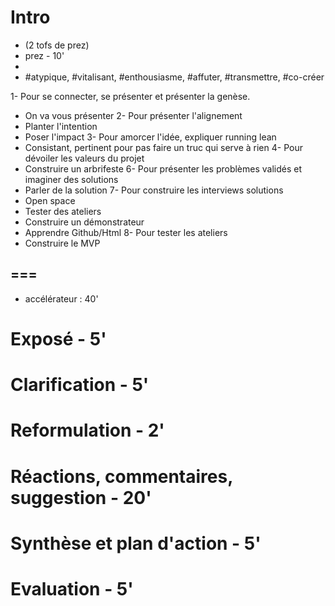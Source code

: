 # Intro
- (2 tofs de prez)
- prez - 10'
- 
- #atypique, #vitalisant, #enthousiasme, #affuter, #transmettre, #co-créer 

1- Pour se connecter, se présenter et présenter la genèse.
- On va vous présenter
2- Pour présenter l'alignement
- Planter l'intention
- Poser l'impact
3- Pour amorcer l'idée, expliquer running lean
- Consistant, pertinent pour pas faire un truc qui serve à rien
4- Pour dévoiler les valeurs du projet
- Construire un arbrifeste
6- Pour présenter les problèmes validés et imaginer des solutions
- Parler de la solution
7- Pour construire les interviews solutions
- Open space
- Tester des ateliers
- Construire un démonstrateur
- Apprendre Github/Html
8- Pour tester les ateliers
- Construire le MVP



===
- 
- accélérateur : 40'
# Exposé - 5'
# Clarification - 5'
# Reformulation - 2'
# Réactions, commentaires, suggestion - 20'
# Synthèse et plan d'action - 5'
# Evaluation - 5'



